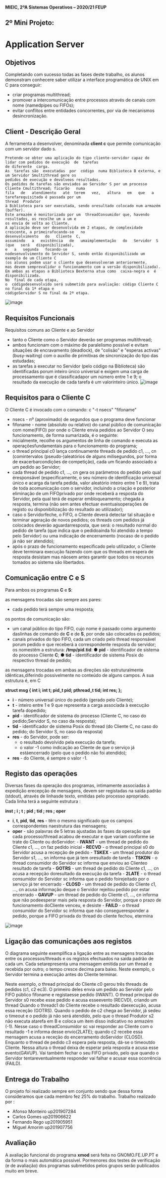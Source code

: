 **MIEIC, 2ºA Sistemas Operativos – 2020/21 FEUP**

## 2º Mini Projeto:

# Application Server

## Objetivos

Completando com sucesso todas as fases deste trabalho, os alunos demonstram conhecere saber utilizar a interface programática de UNIX em C para conseguir:
- criar programas multithread;
- promover a intercomunicação entre processos através de canais com nome (namedpipes ou FIFOs);
- evitar   conflitos   entre   entidades   concorrentes,   por   via   de   mecanismos   desincronização.

## Client - Descrição Geral 

A ferramenta a desenvolver, denominada **client c** que permite comunicação com um servidor dado s.

```
Pretende-se obter uma aplicação do tipo cliente-servidor capaz de lidar com pedidos de execução  de  tarefas
de diferente  carga.
As  tarefas são  executadas  por  código  numa Biblioteca B externa, e um Servidor Smultithread gere os 
pedidos de execução e devolveos resultados.
Os pedidos de tarefas são enviados ao Servidor S por um processo Cliente Cmultithread; ficarão   numa   
fila   de   atendimento   até  terem   vez,   altura   em   que   a   tarefarequisitada é passada por um
thread  Produtor 
à Biblioteca para ser executada, sendo oresultado colocado num armazém (buffer).
Este armazém é monitorizado por um  threadConsumidor que, havendo resultados, os recolhe um a um e
os envia de volta ao Cliente.
A aplicação deve ser desenvolvida em 2 etapas, de complexidade crescente, a primeirafocando-se   no
desenvolvimento   do   Cliente  C,
assumindo   a   existência   de   umaimplementação   do   Servidor  S (que   será   disponibilizada), 
e   a   segunda   focando-se   
nodesenvolvimento do Servidor S, sendo então disponibilizado um exemplo de um Cliente C
(os alunos podem usar o cliente que desenvolveram anteriormente, 
mas devem semprevalidar o funcionamento com a versão disponibilizada).
Em ambas as etapas a Biblioteca Bexterna atua como  caixa-negra e  é disponibilizada.
No  final de cada etapa,
o  códigodesenvolvido será submetido para avaliação: código Cliente C no final da 1ª etapa e
códigoServidor S no final da 2ª etapa.
```
![image](https://user-images.githubusercontent.com/55672106/116570273-0bec5b00-a902-11eb-89be-11ad5d1f2fc5.png)

## Requisitos Funcionais

Requisitos comuns ao Cliente e ao Servidor
- tanto o Cliente como o Servidor deverão ser programas multithread;
- ambos funcionam com o máximo de paralelismo possível e evitam situações de encravamento (deadlock), de "colisão" e "esperas activas" (busy-waiting) com o auxílio de primitivas de sincronização do tipo das estudadas;
- as tarefas a executar no Servidor (pelo código na Biblioteca) são identificadas porum inteiro único universal e exigem uma carga de processamento que é classificadapor um número entre 1 e 9; o resultado da execução de cada tarefa é um valorinteiro único.
![image](https://user-images.githubusercontent.com/55672106/116574042-40ade180-a905-11eb-9267-4f9fff88a215.png)

## Requisitos para o Cliente C
O Cliente C é invocado com o comando: c "-t nsecs" "fifoname"
- nsecs - nº (aproximado) de segundos que o programa deve funcionar
- fifoname - nome (absoluto ou relativo) do canal público de comunicação com nome(FIFO) por onde o Cliente envia pedidos ao Servidor
O seu funcionamento, de forma sumarizada, é o seguinte:
- inicialmente, recolhe os argumentos de linha de comando e executa as operaçõesfundamentais para o funcionamento do programa;
- o  thread  principal  c0  lança  continuamente  threads  de pedido  c1, ...,  cn  (comintervalos   (pseudo-)aleatórios   de   alguns   milisegundos,   por   forma   de   exacerbarcondições de competição), cada um ficando associado a um pedido ao Servidor;
- cada  thread  de pedido  c1, ...,  cn gera os parâmetros do pedido pelo qual éresponsável (especificamente, o seu número de identificação universal único e acarga   da   tarefa   pedida,   valor   aleatório   inteiro   entre   1   e   9),   trata   de   toda   acomunicação com o servidor, incluindo a criação e posterior eliminação de um FIFOprivado por onde receberá a resposta do Servidor, pela qual terá de esperar embloqueamento;  chegada a resposta, termina (não sem antes efectuar eventuaisoperações de registo ou disponibilização do resultado ao utilizador);
- caso o Servidorfeche, o FIFO, o Cliente deverá detectar tal situação e terminar ageração de novos pedidos; os threads com pedidos já colocados deverão aguardarresposta, que será: o resultado normal do pedido de tarefa (que indica que o pedidoainda foi atendido a tempo pelo Servidor) ou uma indicação de encerramento (nocaso de o pedido já não ser atendido);
- após o prazo de funcionamento especificado pelo utilizador, o Cliente deve terminara execução fazendo com que os threads em espera de resposta desistam mas nãosem antes garantir que todos os recursos tomados ao sistema são libertados.

## Comunicação entre C e S
Para ambos os programas **C** e **S**:

as mensagens trocadas são sempre aos pares:
- cada pedido terá sempre uma resposta;

os pontos de comunicação são:
- um canal público do tipo FIFO, cujo nome é passado como argumento daslinhas de comando de **C** e de **S**, por onde são colocados os pedidos;
- canais privados do tipo FIFO, cada um criado pelo  thread responsável porum pedido e que receberá a correspondente resposta do servidor; os nomestêm a estrutura: **/tmp/pid.tid**:
      ● **pid** - identificador de sistema do processo Cliente **C**;
      ● **tid** - identificador de sistema Posix do respectivo thread de pedido;
      
as   mensagens   trocadas   em   ambas   as   direções   são   estruturalmente   idênticas,diferindo possivelmente no conteúdo de alguns campos. A sua estrutura é, em C
        
**struct msg { int i; int t; pid_t pid; pthread_t tid; int res; };**

- **i** - número universal único do pedido (gerado pelo Cliente);
- **t** - inteiro entre 1 e 9 que representa a carga associada à execução  tarefa dopedido;
- **pid** - identificador de sistema do processo (Cliente  C, no caso do pedido;Servidor S, no caso da resposta);
- **tid** - identificador de sistema Posix do thread (do Cliente C, no caso do pedido; do Servidor S, no caso da resposta)
- **res** - do Servidor, pode ser:
    - o resultado devolvido pela execução da tarefa;
    - o   valor   -1   como   indicação   ao   Cliente   de   que   o   serviço   já   estáencerrado (pelo que o pedido não foi atendido);
- **res** - do Cliente, é sempre o valor -1.
  
## Registo das operações

Diversas   fases   da   operação   dos   programas,   intimamente   associadas   à  expedição   erecepção de mensagens,
devem ser registadas na saída padrão (stdout), através de linhasde texto, emitidas pelo processo apropriado. 
Cada linha terá a seguinte estrutura :

**inst ; i ; t ; pid ; tid ; res ; oper**
  
  - **i**, **t**, **pid**, **tid**, **res** - têm o mesmo significado que os campos correspondentes naestrutura das mensagens;
  - **oper** - são palavras de 5 letras ajustadas às fases da operação que cada processo/thread  acabou   de   executar   e   que   variam   conforme   se   trate   do   Cliente   ou   doServidor:
        - **IWANT** - um thread de pedido do Cliente c1, ..., cn faz pedido inicial
        - **RECVD** - o thread principal s0 do Servidor acusa a recepção de pedido
        - **TSKEX** - um thread produtor do Servidor s1, ..., sn informa que já tem oresultado de tarefa
        - **TSKDN** - o thread consumidor do Servidor sc informa que enviou ao Clienteo resultado de tarefa
        - **GOTRS** - um thread de pedido do Cliente c1, ..., cn acusa a recepção doresultado da execução da tarefa
        - **2LATE**  - o  thread  consumidor do Servidor  sc  informa que o pedido foirejeitado por o serviço já ter encerrado
        - **CLOSD** - um thread de pedido do Cliente c1, ..., cn acusa informação deque o Servidor rejeitou pedido por estar encerrado
        - **GAVUP** - um thread de pedido do Cliente c1, ..., cn informa que não podeesperar mais pela resposta do Servidor, porque o prazo de funcionamento doCliente venceu, e desiste
        - **FAILD**  - o  thread consumidor do Servidor  sc  informa que não consegueresponder a pedido, porque a FIFO privada do thread do cliente fechou, etermina

![image](https://user-images.githubusercontent.com/55672106/116624786-7b813b00-a940-11eb-92d8-6e7d117bf23c.png)


## Ligação das comunicações aos registos

O   diagrama   seguinte   exemplifica   a   ligação   entre   as   mensagens   trocadas   entre 
os processos/threads  e  os registos  efectuados  na  saída padrão   de cada   um.
Cada  setarepresenta uma mensagem emitida por um thread e recebida por outro; o tempo cresce decima para baixo.
Neste exemplo, o Servidor termina a execução antes do Cliente terminar.

Neste exemplo, o thread principal do Cliente c0 gerou três threads de pedidos (c1, c2 ec3).
O primeiro deles envia um pedido ao Servidor pelo FIFO público fifoname e registaesse pedido (IWANT).
O thread principal do Servidor s0 recebe esse pedido e acusa esseevento (RECVD), criando um thread
Quando o  threadc1  do Cliente recebe o resultado daexecução, acusa essa receção (GOTRS).
Quando o pedido de c2 chega ao Servidor, já sedeu o timeout e o pedido já não será atendido, pelo que o thread Produtor s2
não executa atarefa em  B  e coloca um item disso indicativo no armazém (-1). Nesse caso o  threadConsumidor  sc  vai   responder   ao   Cliente   com   o   resultado   -1   e   informa   desse   envio(2LATE);
quando  c2  recebe   essa   mensagem   acusa   a   receção   do   encerramento   doServidor (CLOSD).
Enquanto o thread de pedido c3 espera pela resposta, dá-se o timeoutdo Cliente. 
Nessa altura o  thread  deixa de esperar pela resposta e acusa esse evento(GAVUP).
Vai também fechar o seu FIFO privado, pelo que quando o Servidor tentareventualmente responder vai falhar e acusar essa ocorrência (FAILD).


## Entrega do Trabalho

O projeto foi realizado sempre em conjunto sendo que dessa forma consideramos que cada membro fez 25% do trabalho.
Trabalho realizado por :
- Afonso Monteiro up201907284
- Carlos Gomes up201906622
- Fernando Rego up201905951
- Miguel Amorim up201907756


## Avaliação

A avaliação funcional do programa **xmod** será feita no GNOMO.FE.UP.PT e da forma o mais automática
possível. Pormenores dos testes de verificação (e de avaliação) dos programas submetidos pelos grupos serão
publicados muito em breve.


